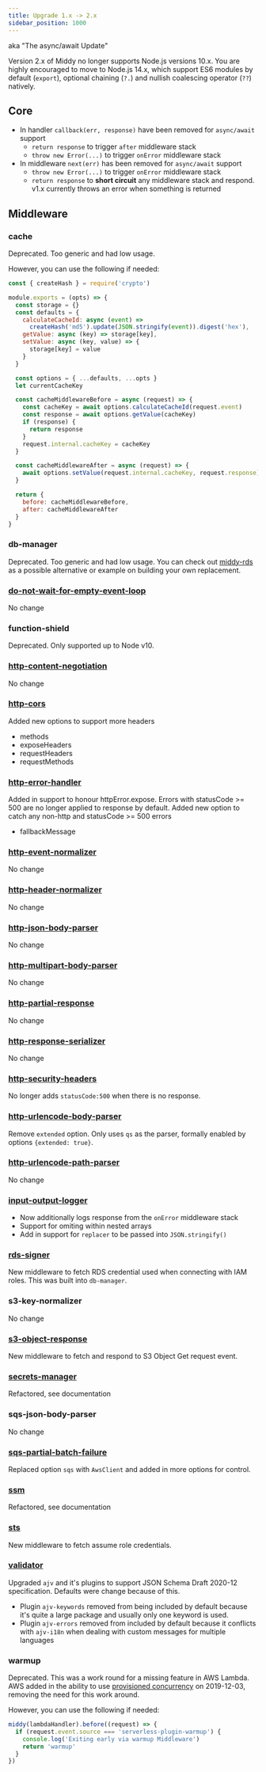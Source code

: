 ```yaml
---
title: Upgrade 1.x -> 2.x
sidebar_position: 1000
---
```


aka "The async/await Update"

Version 2.x of Middy no longer supports Node.js versions 10.x. You are highly encouraged to move to Node.js 14.x,
which support ES6 modules by default (`export`), optional chaining (`?.`) and nullish coalescing operator (`??`) natively.

## Core

- In handler `callback(err, response)` have been removed for `async/await` support
  - `return response` to trigger `after` middleware stack
  - `throw new Error(...)` to trigger `onError` middleware stack
- In middleware `next(err)` has been removed for `async/await` support
  - `throw new Error(...)` to trigger `onError` middleware stack
  - `return response` to **short circuit** any middleware stack and respond. v1.x currently throws an error when something is returned

## Middleware

### cache

Deprecated. Too generic and had low usage.

However, you can use the following if needed:

```javascript
const { createHash } = require('crypto')

module.exports = (opts) => {
  const storage = {}
  const defaults = {
    calculateCacheId: async (event) =>
      createHash('md5').update(JSON.stringify(event)).digest('hex'),
    getValue: async (key) => storage[key],
    setValue: async (key, value) => {
      storage[key] = value
    }
  }

  const options = { ...defaults, ...opts }
  let currentCacheKey

  const cacheMiddlewareBefore = async (request) => {
    const cacheKey = await options.calculateCacheId(request.event)
    const response = await options.getValue(cacheKey)
    if (response) {
      return response
    }
    request.internal.cacheKey = cacheKey
  }

  const cacheMiddlewareAfter = async (request) => {
    await options.setValue(request.internal.cacheKey, request.response)
  }

  return {
    before: cacheMiddlewareBefore,
    after: cacheMiddlewareAfter
  }
}
```

### db-manager

Deprecated. Too generic and had low usage. You can check out [middy-rds](https://github.com/willfarrell/middy-rds) as a
possible alternative or example on building your own replacement.

### [do-not-wait-for-empty-event-loop](/docs/middlewares/do-not-wait-for-empty-event-loop)

No change

### function-shield

Deprecated. Only supported up to Node v10.

### [http-content-negotiation](/docs/middlewares/http-content-negotiation)

No change

### [http-cors](/docs/middlewares/http-cors)

Added new options to support more headers

- methods
- exposeHeaders
- requestHeaders
- requestMethods

### [http-error-handler](/docs/middlewares/http-error-handler)

Added in support to honour httpError.expose. Errors with statusCode >= 500 are no longer applied to response by default.
Added new option to catch any non-http and statusCode >= 500 errors

- fallbackMessage

### [http-event-normalizer](/docs/middlewares/http-event-normalizer)

No change

### [http-header-normalizer](/docs/middlewares/http-header-normalizer)

No change

### [http-json-body-parser](/docs/middlewares/http-json-body-parser)

No change

### [http-multipart-body-parser](/docs/middlewares/http-multipart-body-parser)

No change

### [http-partial-response](/docs/middlewares/http-partial-response)

No change

### [http-response-serializer](/docs/middlewares/http-response-serializer)

No change

### [http-security-headers](/docs/middlewares/http-security-headers)

No longer adds `statusCode:500` when there is no response.

### [http-urlencode-body-parser](/docs/middlewares/http-urlencode-body-parser)

Remove `extended` option. Only uses `qs` as the parser, formally enabled by options `{extended: true}`.

### [http-urlencode-path-parser](/docs/middlewares/http-urlencode-path-parser)

No change

### [input-output-logger](/docs/middlewares/input-output-logger)

- Now additionally logs response from the `onError` middleware stack
- Support for omiting within nested arrays
- Add in support for `replacer` to be passed into `JSON.stringify()`

### [rds-signer](/docs/middlewares/rds-signer)

New middleware to fetch RDS credential used when connecting with IAM roles. This was built into `db-manager`.

### s3-key-normalizer

No change

### [s3-object-response](/docs/middlewares/s3-object-response)

New middleware to fetch and respond to S3 Object Get request event.

### [secrets-manager](/docs/middlewares/secrets-manager)

Refactored, see documentation

### sqs-json-body-parser

No change

### [sqs-partial-batch-failure](/docs/middlewares/sqs-partial-batch-failure)

Replaced option `sqs` with `AwsClient` and added in more options for control.

### [ssm](/docs/middlewares/ssm)

Refactored, see documentation

### [sts](/docs/middlewares/sts)

New middleware to fetch assume role credentials.

### [validator](/docs/middlewares/validator)

Upgraded `ajv` and it's plugins to support JSON Schema Draft 2020-12 specification. Defaults were change because of this.

- Plugin `ajv-keywords` removed from being included by default because it's quite a large package and usually only one keyword is used.
- Plugin `ajv-errors` removed from included by default because it conflicts with `ajv-i18n` when dealing with custom messages for multiple languages

### warmup

Deprecated. This was a work round for a missing feature in AWS Lambda. AWS added in the ability to use [provisioned concurrency](https://aws.amazon.com/blogs/aws/new-provisioned-concurrency-for-lambda-functions/)
on 2019-12-03, removing the need for this work around.

However, you can use the following if needed:

```javascript
middy(lambdaHandler).before((request) => {
  if (request.event.source === 'serverless-plugin-warmup') {
    console.log('Exiting early via warmup Middleware')
    return 'warmup'
  }
})
```
